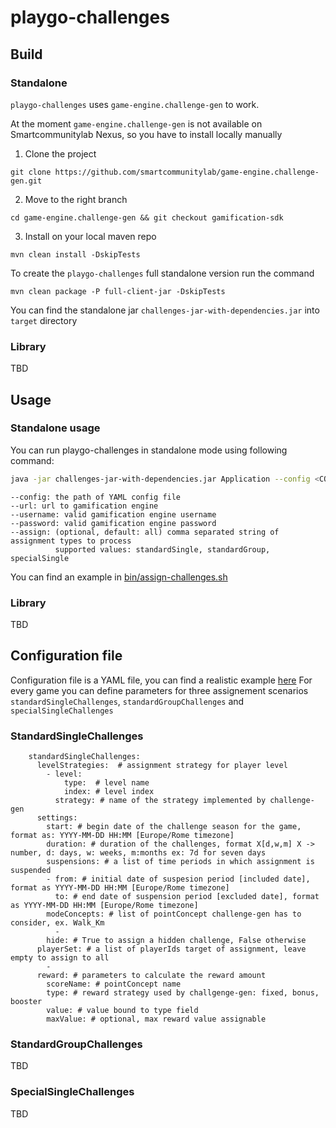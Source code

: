# playgo-challenges

## Build

### Standalone

`playgo-challenges` uses `game-engine.challenge-gen` to work.

At the moment `game-engine.challenge-gen` is not available on Smartcommunitylab Nexus, so you have to install locally manually

1. Clone the project

`git clone https://github.com/smartcommunitylab/game-engine.challenge-gen.git`

2. Move to the right branch

`cd game-engine.challenge-gen && git checkout gamification-sdk`

3. Install on your local maven repo

`mvn clean install -DskipTests`

To create the `playgo-challenges` full standalone version run the command

`mvn clean package -P full-client-jar -DskipTests`

You can find the standalone jar `challenges-jar-with-dependencies.jar` into `target` directory

### Library

TBD

## Usage

### Standalone usage

You can run playgo-challenges in standalone mode using following command:

```bash
java -jar challenges-jar-with-dependencies.jar Application --config <CONFIG_PATH> --url <GAMIFICATION_ENGINE_URL> --username <USERNAME> --password <PASSWORD> [--assign <SUPPORTED_VALUES>]
```

```
--config: the path of YAML config file
--url: url to gamification engine
--username: valid gamification engine username
--password: valid gamification engine password
--assign: (optional, default: all) comma separated string of assignment types to process
          supported values: standardSingle, standardGroup, specialSingle
```
You can find an example in [bin/assign-challenges.sh][assign_script]
### Library

TBD

## Configuration file

Configuration file is a YAML file, you can find a realistic example [here][config_sample]
For every game you can define parameters for three assignement scenarios `standardSingleChallenges`, `standardGroupChallenges` and `specialSingleChallenges`

### StandardSingleChallenges

```
    standardSingleChallenges:
      levelStrategies:  # assignment strategy for player level
        - level:
            type:  # level name
            index: # level index
          strategy: # name of the strategy implemented by challenge-gen
      settings:
        start: # begin date of the challenge season for the game, format as: YYYY-MM-DD HH:MM [Europe/Rome timezone] 
        duration: # duration of the challenges, format X[d,w,m] X -> number, d: days, w: weeks, m:months ex: 7d for seven days
        suspensions: # a list of time periods in which assignment is suspended
        - from: # initial date of suspesion period [included date], format as YYYY-MM-DD HH:MM [Europe/Rome timezone]
          to: # end date of suspension period [excluded date], format as YYYY-MM-DD HH:MM [Europe/Rome timezone]
        modeConcepts: # list of pointConcept challenge-gen has to consider, ex. Walk_Km
          -
        hide: # True to assign a hidden challenge, False otherwise
      playerSet: # a list of playerIds target of assignment, leave empty to assign to all
        - 
      reward: # parameters to calculate the reward amount
        scoreName: # pointConcept name
        type: # reward strategy used by challgenge-gen: fixed, bonus, booster 
        value: # value bound to type field
        maxValue: # optional, max reward value assignable
```

### StandardGroupChallenges

TBD

### SpecialSingleChallenges

TBD

[assign_script]: ./bin/assign-challenges.sh
[config_sample]: src/test/resources/config-simulation.yml]
